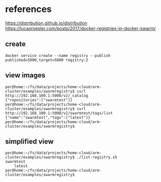 # references
https://distribution.github.io/distribution
https://lucasroesler.com/posts/2017/docker-registries-in-docker-swarm/

## create
```
docker service create --name registry --publish published=5000,target=5000 registry:2
```


## view images
```
per@home:~/fs/data/projects/home-cloud/arm-cluster/examples/swarmregistry$ curl http://192.168.100.1:5000/v2/_catalog
{"repositories":["swarmtest"]}
per@home:~/fs/data/projects/home-cloud/arm-cluster/examples/swarmregistry$ curl http://192.168.100.1:5000/v2/swarmtest/tags/list
{"name":"swarmtest","tags":["latest"]}
per@home:~/fs/data/projects/home-cloud/arm-cluster/examples/swarmregistry$
```

## simplified view
```
per@home:~/fs/data/projects/home-cloud/arm-cluster/examples/swarmregistry$ ./list-registry.sh 
swarmtest
    latest
per@home:~/fs/data/projects/home-cloud/arm-cluster/examples/swarmregistry$
```
